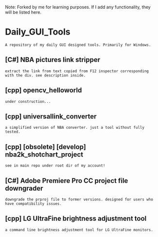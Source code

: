 Note: Forked by me for learning purposes. If I add any functionality, they will be listed here.

# Daily_GUI_Tools

	A repository of my daily GUI designed tools. Primarily for Windows.

## [C#] NBA pictures link stripper

	extract the link from text copied from F12 inspector corresponding with the div. see description inside.

## [cpp] opencv_helloworld
	
	under construction...

## [cpp] universallink_converter
	
	a simplified version of NBA converter. just a tool without fully tested.

## [cpp] [obsolete] [develop] nba2k_shotchart_project

	see in main repo under root dir of my account!

## [C#] Adobe Premiere Pro CC project file downgrader

	downgrade the prproj file to former versions. designed for users who have compatibility issues.

## [cpp] LG UltraFine brightness adjustment tool
	
	a command line brightness adjustment tool for LG UltraFine monitors.

